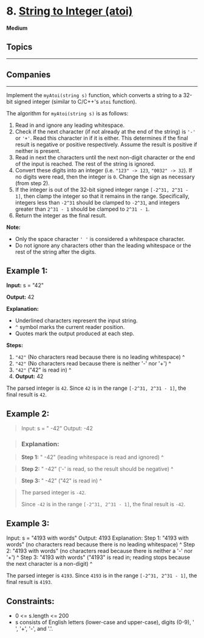 # 8. [String to Integer (atoi)](https://leetcode.com/problems/string-to-integer-atoi/description/)

**Medium**

## Topics
---

## Companies
---

Implement the `myAtoi(string s)` function, which converts a string to a 32-bit signed integer (similar to C/C++'s `atoi` function).

The algorithm for `myAtoi(string s)` is as follows:

1. Read in and ignore any leading whitespace.
2. Check if the next character (if not already at the end of the string) is `'-'` or `'+'`. Read this character in if it is either. This determines if the final result is negative or positive respectively. Assume the result is positive if neither is present.
3. Read in next the characters until the next non-digit character or the end of the input is reached. The rest of the string is ignored.
4. Convert these digits into an integer (i.e. `"123" -> 123`, `"0032" -> 32`). If no digits were read, then the integer is `0`. Change the sign as necessary (from step 2).
5. If the integer is out of the 32-bit signed integer range `[-2^31, 2^31 - 1]`, then clamp the integer so that it remains in the range. Specifically, integers less than `-2^31` should be clamped to `-2^31`, and integers greater than `2^31 - 1` should be clamped to `2^31 - 1`.
6. Return the integer as the final result.

**Note:**
- Only the space character `' '` is considered a whitespace character.
- Do not ignore any characters other than the leading whitespace or the rest of the string after the digits.

## Example 1:

**Input:** s = "42"

**Output:** 42

**Explanation:**

* Underlined characters represent the input string.
* `^` symbol marks the current reader position.
* Quotes mark the output produced at each step.

**Steps:**

1. `"42"` (No characters read because there is no leading whitespace)
    ^
2. `"42"` (No characters read because there is neither '-' nor '+')
    ^
3. `"42"` ("42" is read in)
    ^
4. **Output:** 42


The parsed integer is `42`.
Since `42` is in the range `[-2^31, 2^31 - 1]`, the final result is `42`.

## Example 2:

> Input: s = " -42"
> Output: -42

> ### Explanation:

> **Step 1:** " -42" (leading whitespace is read and ignored)
> ^

> **Step 2:** " -42" ('-' is read, so the result should be negative)
> ^

> **Step 3:** " -42" ("42" is read in)
> ^

> The parsed integer is `-42`. 
> 
> Since `-42` is in the range `[-2^31, 2^31 - 1]`, the final result is `-42`.


## Example 3:

Input: s = "4193 with words"
Output: 4193
Explanation:
Step 1: "4193 with words" (no characters read because there is no leading whitespace)
^
Step 2: "4193 with words" (no characters read because there is neither a '-' nor '+')
^
Step 3: "4193 with words" ("4193" is read in; reading stops because the next character is a non-digit)
^


The parsed integer is `4193`.
Since `4193` is in the range `[-2^31, 2^31 - 1]`, the final result is `4193`.

## Constraints:
- 0 <= s.length <= 200
- s consists of English letters (lower-case and upper-case), digits (0-9), ' ', '+', '-', and '.'.

